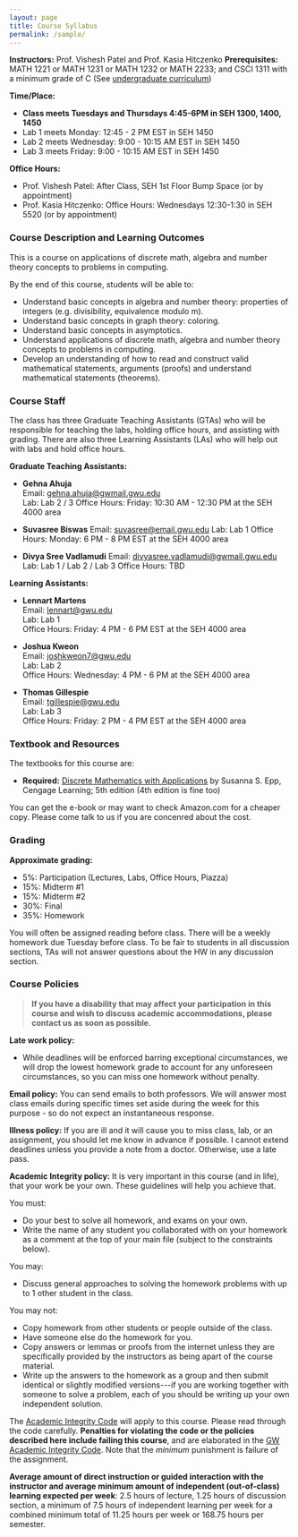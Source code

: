```yaml
---
layout: page
title: Course Syllabus
permalink: /sample/
---
```


**Instructors:** Prof. Vishesh Patel and Prof. Kasia Hitczenko
**Prerequisites:**  MATH 1221 or MATH 1231 or MATH 1232 or MATH 2233; and CSCI 1311 with a minimum grade of C (See [undergraduate curriculum](https://www.cs.seas.gwu.edu/bachelor-science-program/))

**Time/Place:**
  * **Class meets Tuesdays and Thursdays 4:45-6PM in SEH 1300, 1400, 1450**
  * Lab 1 meets Monday: 12:45 - 2 PM EST in SEH 1450
  * Lab 2 meets Wednesday: 9:00 - 10:15 AM EST in SEH 1450
  * Lab 3 meets Friday: 9:00 - 10:15 AM EST in SEH 1450

**Office Hours:**
  * Prof. Vishesh Patel: After Class, SEH 1st Floor Bump Space (or by appointment)
  * Prof. Kasia Hitczenko: Office Hours: Wednesdays 12:30-1:30 in SEH 5520 (or by appointment)

### Course Description and Learning Outcomes

This is a course on applications of discrete math, algebra and number theory concepts to problems in computing.

By the end of this course, students will be able to:
* Understand basic concepts in algebra and number theory: properties of integers (e.g. divisibility, equivalence modulo m).
* Understand basic concepts in graph theory: coloring.
* Understand basic concepts in asymptotics.
* Understand applications of discrete math, algebra and number theory concepts to problems in computing.
* Develop an understanding of how to read and construct valid mathematical statements, arguments (proofs) and understand mathematical statements (theorems).

### Course Staff

The class has three Graduate Teaching Assistants (GTAs) who will be responsible for teaching the labs, holding office hours, and assisting with grading. There are also three Learning Assistants (LAs) who will help out with labs and hold office hours.

**Graduate Teaching Assistants:**
- **Gehna Ahuja**  
  Email: [gehna.ahuja@gwmail.gwu.edu](mailto:gehna.ahuja@gwmail.gwu.edu)  
  Lab: Lab 2 / 3 
  Office Hours: Friday: 10:30 AM - 12:30 PM at the SEH 4000 area

- **Suvasree Biswas**
  Email: [suvasree@email.gwu.edu](mailto:suvasree@email.gwu.edu)
  Lab: Lab 1
  Office Hours: Monday: 6 PM - 8 PM EST at the SEH 4000 area

- **Divya Sree Vadlamudi**
  Email: [divyasree.vadlamudi@gwmail.gwu.edu](mailto:divyasree.vadlamudi@gwmail.gwu.edu)
  Lab: Lab 1 / Lab 2 / Lab 3
  Office Hours: TBD


**Learning Assistants:**
- **Lennart Martens**  
  Email: [lennart@gwu.edu](mailto:lennart@gwu.edu)  
  Lab: Lab 1  
  Office Hours: Friday: 4 PM - 6 PM EST at the SEH 4000 area

- **Joshua Kweon**  
  Email: [joshkweon7@gwu.edu](mailto:joshkweon7@gwu.edu)  
  Lab: Lab 2  
  Office Hours: Wednesday: 4 PM - 6 PM at the SEH 4000 area

- **Thomas Gillespie**  
  Email: [tgillespie@gwu.edu](mailto:tgillespie@gwu.edu)  
  Lab: Lab 3  
  Office Hours: Friday: 2 PM - 4 PM EST at the SEH 4000 area

### Textbook and Resources

The textbooks for this course are:

  * **Required:** [Discrete Mathematics with Applications](https://www.amazon.com/Discrete-Mathematics-Applications-Susanna-Epp/dp/0495391328) by Susanna S. Epp, Cengage Learning; 5th edition (4th edition is fine too)

You can get the e-book or may want to check Amazon.com for a cheaper copy. Please come talk to us if you are concenred about the cost.

### Grading

**Approximate grading:**
   * 5%: Participation (Lectures, Labs, Office Hours, Piazza)
   * 15%: Midterm #1
   * 15%: Midterm #2
   * 30%: Final
   * 35%: Homework

You will often be assigned reading before class. There will be a weekly homework due Tuesday before class. To be fair to students in all discussion sections, TAs will not answer questions about the HW in any discussion section.

### Course Policies

> **If you have a disability that may affect your participation in this course and wish to discuss academic accommodations, please contact us as soon as possible.**

**Late work policy:**
  * While deadlines will be enforced barring exceptional circumstances, we will drop the lowest homework grade to account for any unforeseen circumstances, so you can miss one homework without penalty.

**Email policy:** You can send emails to both professors. We will answer most class emails during specific times set aside during the week for this purpose - so do not expect an instantaneous response. 

**Illness policy:** If you are ill and it will cause you to miss class, lab, or an assignment, you should let me know in advance if possible. I cannot extend deadlines unless you provide a note from a doctor. Otherwise, use a late pass.

**Academic Integrity policy:** It is very important in this course (and in life), that your work be your own. These guidelines will help you achieve that.

You must:
  * Do your best to solve all homework, and exams on your own.
  * Write the name of any student you collaborated with on your homework as a comment at the top of your main file (subject to the constraints below).

You may:
  * Discuss general approaches to solving the homework problems with up to 1 other student in the class.

You may not:
  * Copy homework from other students or people outside of the class.
  * Have someone else do the homework for you.
  * Copy answers or lemmas or proofs from the internet unless they are specifically provided by the instructors as being apart of the course material.
  * Write up the answers to the homework as a group and then submit identical or slightly modified versions---if you are working together with someone to solve a problem, each of you should be writing up your own independent solution.

The [Academic Integrity Code](https://github.com/GWU-CSCI3411-Fall16/hw-0-gparmer/blob/master/cs_integrity.md) will apply to this course. Please read through the code carefully. **Penalties for violating the code or the policies described here include failing this course**, and are elaborated in the [GW Academic Integrity Code](https://studentconduct.gwu.edu/code-academic-integrity). Note that the _minimum_ punishment is failure of the assignment.

**Average amount of direct instruction or guided interaction with the instructor and average minimum amount of independent (out-of-class) learning expected per week**: 
2.5 hours of lecture, 1.25 hours of discussion section, a minimum of 7.5 hours of independent learning per week for a combined minimum total of 11.25 hours per week or 168.75 hours per semester.


